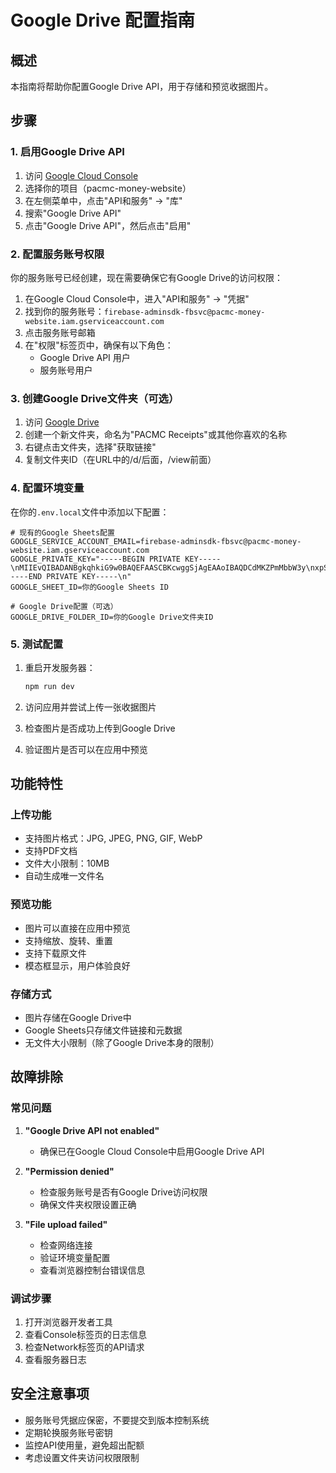 # Google Drive 配置指南

## 概述
本指南将帮助你配置Google Drive API，用于存储和预览收据图片。

## 步骤

### 1. 启用Google Drive API

1. 访问 [Google Cloud Console](https://console.cloud.google.com/)
2. 选择你的项目（pacmc-money-website）
3. 在左侧菜单中，点击"API和服务" → "库"
4. 搜索"Google Drive API"
5. 点击"Google Drive API"，然后点击"启用"

### 2. 配置服务账号权限

你的服务账号已经创建，现在需要确保它有Google Drive的访问权限：

1. 在Google Cloud Console中，进入"API和服务" → "凭据"
2. 找到你的服务账号：`firebase-adminsdk-fbsvc@pacmc-money-website.iam.gserviceaccount.com`
3. 点击服务账号邮箱
4. 在"权限"标签页中，确保有以下角色：
   - Google Drive API 用户
   - 服务账号用户

### 3. 创建Google Drive文件夹（可选）

1. 访问 [Google Drive](https://drive.google.com/)
2. 创建一个新文件夹，命名为"PACMC Receipts"或其他你喜欢的名称
3. 右键点击文件夹，选择"获取链接"
4. 复制文件夹ID（在URL中的/d/后面，/view前面）

### 4. 配置环境变量

在你的`.env.local`文件中添加以下配置：

```env
# 现有的Google Sheets配置
GOOGLE_SERVICE_ACCOUNT_EMAIL=firebase-adminsdk-fbsvc@pacmc-money-website.iam.gserviceaccount.com
GOOGLE_PRIVATE_KEY="-----BEGIN PRIVATE KEY-----\nMIIEvQIBADANBgkqhkiG9w0BAQEFAASCBKcwggSjAgEAAoIBAQDCdMKZPmMbbW3y\nxpSHc8aex0Nbl4ZCqn1TRqhx8SzRVvAiKZAT3tPMqzv4qxGGY9qoopEC1WvwHlx0\n3v+vFyAf4YbKMcvRJ+8TS8W0PY96yDqkOb2ogvvF1Mwt4h+cOC2DmLmEuUABSO0c\n1VIXcze7MYijv4668TlfUNUGo41mUa4nZuMcb/K6FziNAbnD/yr/04OW6DALXPd/\nM31MRf/9vwhXIma67KjFIv2XyO6fNV4h7T1B06eBDIz0JW8i34TmvFJLSsmjPElE\nHskTVtwzmqy1fsE0B9VGZ+VXHdzd7ZgrfA+c17UUCVBvnGc7m8/B1rbgI4XmZ/1h\n6QnC7LIbAgMBAAECggEACaeuedllJll6mhFOEqOm+v890vBlFC5O5rGdb3rgFMzS\nQ3/4zWPE9GaUJbaouhl/I9xegtuB7nwzbwIbg+AMEkkqXiO20P3Amx6qBFcCJsCG\nWN0dE57dTWdRc/3EQAdyCxSsMXDZQrcSPtpApzVrUPoWpLrAJXwQszDaQugf/zJ8\n4LR/gvNV+koVH83uOVYXn+ykiRCXwQ4DoLgdiX1sXApBBqt76YqZa8oj7IzIR/8r\n+Ui7CY/TIWELueyEWwdWSibNL9abERIfu7fnUS9alXx38XkQlMGSpXKdYmghFpFZ\nxMbISWpqUtQPhUTqxnDQ2uVRAs+8MOx5Q6Ggd68RcQKBgQDh6L9YH3rwUEedTzGB\ntmNqMCIAIBtf0+iA8peogDOms7825qBCKrnXQC2M7LCBwFO6gICfPGYqG1nxZ1/r\n7g7GmZ6tSDlWjcItkTmWQS52uGDUO+LyUHSo/bIltcDgluKTwTwgTBFd//gtH0D2\nQecWvqALDHhjJbbnOtUWg9YKtwKBgQDcW39nKCkEfQCWNx80LV3/ly+Cs0n+0YOD\ntWGX745ZLIcNAB/Bq4lISLruLNlsBcnh5zre+0owrPYFhiTXa+kHMS4Pe+zf1aie\ndvm6rmNC9O2UCN7VMmR9FDcFQPL5jD1/myQASw4cIjKf+9QfDJ6XrZq/9PeGxayq\nhUHjGBp/vQKBgEZ9Gh9EC1cqpX3XNQpVP6XliOZjHkeDVnvNtjaUcglk8pgN1Blx\nPXWFh/D99YE24qlB6WBGN1aSHDlv2QVDzYZ4boOBEqsIJnuTYdWZVwciNsxiN0kG\ng7ArIMgVcy5gxif2Vm15br3W3bgulVWBcLqvFj78UCAXp3904wJYdpP3AoGBAJ+R\n2oZ2/Iz1gFFHBV+hYqpNbug0sObIDXZ5CH0fynMk3X86kcSLVVR05njHHYMuBe2C\npo0GZ8kr1tRVOaSNzieZI4Ou9+93Jy3pdhoLYnIAL3K9oa+9WCuDUfyJ9elj9rzL\nOZzEvSj+Uq6rjAYX+1hXLPLIj96WktzAtt+eesH5AoGAZDMBJRWo8dP7YiUgyRG6\n8VALG+pIZ2KPtcOgjA9Yj71xlzu52rXACTIlu+pgPxzllLL4LnSt/TE7z25X1lg8\nKt+XKxjYe9CfU8xtt54LEjfEe0dG1Gzs/fiUo3MBv+61SXl5hUCsru9ncnPkHfE8\na64Dk7iSBgv6aE8xtm2KZsc=\n-----END PRIVATE KEY-----\n"
GOOGLE_SHEET_ID=你的Google Sheets ID

# Google Drive配置（可选）
GOOGLE_DRIVE_FOLDER_ID=你的Google Drive文件夹ID
```

### 5. 测试配置

1. 重启开发服务器：
   ```bash
   npm run dev
   ```

2. 访问应用并尝试上传一张收据图片
3. 检查图片是否成功上传到Google Drive
4. 验证图片是否可以在应用中预览

## 功能特性

### 上传功能
- 支持图片格式：JPG, JPEG, PNG, GIF, WebP
- 支持PDF文档
- 文件大小限制：10MB
- 自动生成唯一文件名

### 预览功能
- 图片可以直接在应用中预览
- 支持缩放、旋转、重置
- 支持下载原文件
- 模态框显示，用户体验良好

### 存储方式
- 图片存储在Google Drive中
- Google Sheets只存储文件链接和元数据
- 无文件大小限制（除了Google Drive本身的限制）

## 故障排除

### 常见问题

1. **"Google Drive API not enabled"**
   - 确保已在Google Cloud Console中启用Google Drive API

2. **"Permission denied"**
   - 检查服务账号是否有Google Drive访问权限
   - 确保文件夹权限设置正确

3. **"File upload failed"**
   - 检查网络连接
   - 验证环境变量配置
   - 查看浏览器控制台错误信息

### 调试步骤

1. 打开浏览器开发者工具
2. 查看Console标签页的日志信息
3. 检查Network标签页的API请求
4. 查看服务器日志

## 安全注意事项

- 服务账号凭据应保密，不要提交到版本控制系统
- 定期轮换服务账号密钥
- 监控API使用量，避免超出配额
- 考虑设置文件夹访问权限限制 
